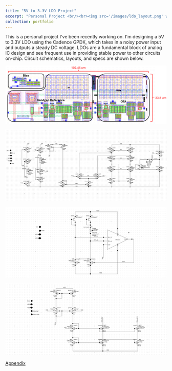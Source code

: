 ```yaml
---
title: "5V to 3.3V LDO Project"
excerpt: "Personal Project <br/><br><img src='/images/ldo_layout.png' width='50%' height='50%'>"
collection: portfolio
---
```


This is a personal project I've been recently working on. I'm designing a 5V to 3.3V LDO using the Cadence GPDK, which takes in a noisy power input and outputs a steady DC voltage. LDOs are a fundamental block of analog IC design and see frequent use in providing stable power to other circuits on-chip. Circuit schematics, layouts, and specs are shown below.

![](/images/ldo_layout_labeled.png)

![](/images/ota_schematic.png)

![](/images/bandgap_schematic.png)

![](/images/bias_schematic.png)

[Appendix](/portfolio/portfolio-5/appendix)
